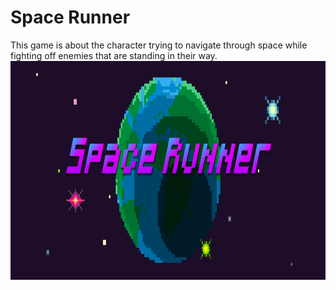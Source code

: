 <h1> Space Runner</h1>
<p> This game is about the character trying to navigate through space while fighting off enemies that are standing in their way.</>
<img src="https://github.com/JoeKHong/Space-Runner/blob/master/InstantPythonGames/Space%20Runner%20Title%20Screen.png" width="800" height="350">
